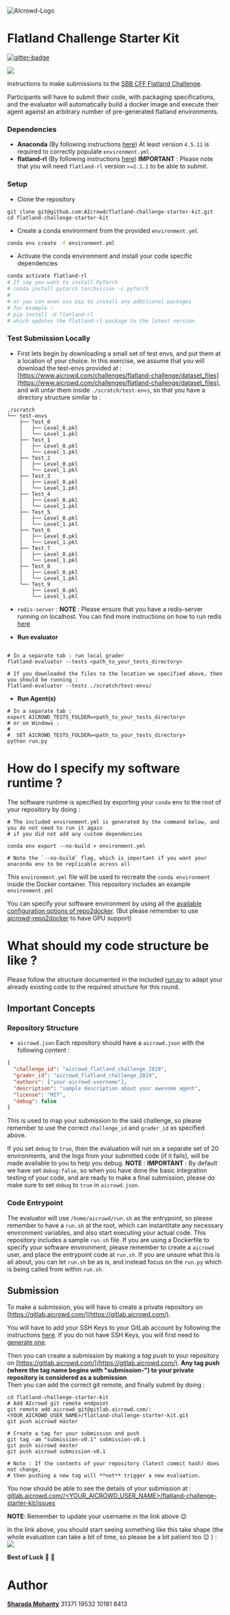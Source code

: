 ![AIcrowd-Logo](https://raw.githubusercontent.com/AIcrowd/AIcrowd/master/app/assets/images/misc/aicrowd-horizontal.png)

# Flatland Challenge Starter Kit

[![gitter-badge](https://badges.gitter.im/AIcrowd-HQ/flatland-rl.png)](https://gitter.im/AIcrowd-HQ/flatland-rl)

![](https://i.imgur.com/9cNtWjs.gif)

Instructions to make submissions to the [SBB CFF Flatland Challenge](https://www.aicrowd.com/challenges/flatland-challenge).

Participants will have to submit their code, with packaging specifications, and the evaluator will automatically build a docker image and execute their agent against an arbitrary number of pre-generated flatland environments.

### Dependencies 

- **Anaconda** (By following instructions [here](https://www.anaconda.com/download)) At least version `4.5.11` is required to correctly populate `environment.yml`.
- **flatland-rl** (By following instructions [here](http://flatland-rl-docs.s3-website.eu-central-1.amazonaws.com/readme.html))
  **IMPORTANT** : Please note that you will need `flatland-rl` version `>=2.1.1` to be able to submit.


### Setup

* Clone the repository 

```
git clone git@github.com:AIcrowd/flatland-challenge-starter-kit.git
cd flatland-challenge-starter-kit
```

* Create a conda environment from the provided `environment.yml`

```sh
conda env create -f environment.yml
```

* Activate the conda environment and install your code specific dependencies

```sh
conda activate flatland-rl
# If say you want to install PyTorch
# conda install pytorch torchvision -c pytorch
#
# or you can even use pip to install any additional packages
# for example : 
# pip install -U flatland-rl
# which updates the flatland-rl package to the latest version
```


### Test Submission Locally

* First lets begin by downloading a small set of test envs, and put them at a location of your choice.
In this exercise, we assume that you will download the test-envs provided at : [https://www.aicrowd.com/challenges/flatland-challenge/dataset_files](https://www.aicrowd.com/challenges/flatland-challenge/dataset_files), and will untar them inside `./scratch/test-envs`, so that you have a directory structure similar to : 

```
./scratch
└── test-envs
    ├── Test_0
    │   ├── Level_0.pkl
    │   └── Level_1.pkl
    ├── Test_1
    │   ├── Level_0.pkl
    │   └── Level_1.pkl
    ├── Test_2
    │   ├── Level_0.pkl
    │   └── Level_1.pkl
    ├── Test_3
    │   ├── Level_0.pkl
    │   └── Level_1.pkl
    ├── Test_4
    │   ├── Level_0.pkl
    │   └── Level_1.pkl
    ├── Test_5
    │   ├── Level_0.pkl
    │   └── Level_1.pkl
    ├── Test_6
    │   ├── Level_0.pkl
    │   └── Level_1.pkl
    ├── Test_7
    │   ├── Level_0.pkl
    │   └── Level_1.pkl
    ├── Test_8
    │   ├── Level_0.pkl
    │   └── Level_1.pkl
    └── Test_9
        ├── Level_0.pkl
        └── Level_1.pkl
```

* `redis-server` : **NOTE** : Please ensure that you have a redis-server running on localhost.
You can find more instructions on how to run redis [here](https://redis.io/topics/quickstart)

* **Run evaluator**

```

# In a separate tab : run local grader
flatland-evaluator --tests <path_to_your_tests_directory>

# If you downloaded the files to the location we specified above, then you should be running : 
flatland-evaluator --tests ./scratch/test-envs/
```

* **Run Agent(s)**

```
# In a separate tab :
export AICROWD_TESTS_FOLDER=<path_to_your_tests_directory>
# or on Windows :
# 
#  SET AICROWD_TESTS_FOLDER=<path_to_your_tests_directory>
python run.py
```

# How do I specify my software runtime ?

The software runtime is specified by exporting your `conda` env to the root
of your repository by doing :

```
# The included environment.yml is generated by the command below, and you do not need to run it again
# if you did not add any custom dependencies

conda env export --no-build > environment.yml

# Note the `--no-build` flag, which is important if you want your anaconda env to be replicable across all
```

This `environment.yml` file will be used to recreate the `conda environment` inside the Docker container.
This repository includes an example `environment.yml`

You can specify your software environment by using all the [available configuration options of repo2docker](https://repo2docker.readthedocs.io/en/latest/config_files.html). (But please remember to use [aicrowd-repo2docker](https://pypi.org/project/aicrowd-repo2docker/) to have GPU support)


# What should my code structure be like ?

Please follow the structure documented in the included [run.py](https://github.com/AIcrowd/flatland-challenge-starter-kit/blob/master/run.py) to adapt
your already existing code to the required structure for this round.

## Important Concepts

### Repository Structure

- `aicrowd.json`
  Each repository should have a `aicrowd.json` with the following content :

```json
{
  "challenge_id": "aicrowd_flatland_challenge_2019",
  "grader_id": "aicrowd_flatland_challenge_2019",
  "authors": ["your-aicrowd-username"],
  "description": "sample description about your awesome agent",
  "license": "MIT",
  "debug": false
}
```

This is used to map your submission to the said challenge, so please remember to use the correct `challenge_id` and `grader_id` as specified above.

If you set `debug` to `true`, then the evaluation will run on a separate set of 20 environments, and the logs from your submitted code (if it fails), will be made available to you to help you debug.
**NOTE** : **IMPORTANT** : By default we have set `debug:false`, so when you have done the basic integration testing of your code, and are ready to make a final submission, please do make sure to set `debug` to `true` in `aicrowd.json`.

### Code Entrypoint

The evaluator will use `/home/aicrowd/run.sh` as the entrypoint, so please remember to have a `run.sh` at the root, which can instantitate any necessary environment variables, and also start executing your actual code. This repository includes a sample `run.sh` file.
If you are using a Dockerfile to specify your software environment, please remember to create a `aicrowd` user, and place the entrypoint code at `run.sh`.
If you are unsure what this is all about, you can let `run.sh` be as is, and instead focus on the `run.py` which is being called from within `run.sh`.

## Submission

To make a submission, you will have to create a private repository on [https://gitlab.aicrowd.com/](https://gitlab.aicrowd.com/).

You will have to add your SSH Keys to your GitLab account by following the instructions [here](https://docs.gitlab.com/ee/gitlab-basics/create-your-ssh-keys.html).
If you do not have SSH Keys, you will first need to [generate one](https://docs.gitlab.com/ee/ssh/README.html#generating-a-new-ssh-key-pair).

Then you can create a submission by making a _tag push_ to your repository on [https://gitlab.aicrowd.com/](https://gitlab.aicrowd.com/).
**Any tag push (where the tag name begins with "submission-") to your private repository is considered as a submission**  
Then you can add the correct git remote, and finally submit by doing :

```
cd flatland-challenge-starter-kit
# Add AIcrowd git remote endpoint
git remote add aicrowd git@gitlab.aicrowd.com/:<YOUR_AICROWD_USER_NAME>/flatland-challenge-starter-kit.git
git push aicrowd master

# Create a tag for your submission and push
git tag -am "submission-v0.1" submission-v0.1
git push aicrowd master
git push aicrowd submission-v0.1

# Note : If the contents of your repository (latest commit hash) does not change,
# then pushing a new tag will **not** trigger a new evaluation.
```

You now should be able to see the details of your submission at :
[gitlab.aicrowd.com//<YOUR_AICROWD_USER_NAME>/flatland-challenge-starter-kit/issues](gitlab.aicrowd.com//<YOUR_AICROWD_USER_NAME>/flatland-challenge-starter-kit/issues)

**NOTE**: Remember to update your username in the link above :wink:

In the link above, you should start seeing something like this take shape (the whole evaluation can take a bit of time, so please be a bit patient too :wink: ) :
![](https://i.imgur.com/4HWf1jU.png)

**Best of Luck** :tada: :tada:

# Author

**[Sharada Mohanty](https://twitter.com/MeMohanty)**
31371
19532
10181
8413
